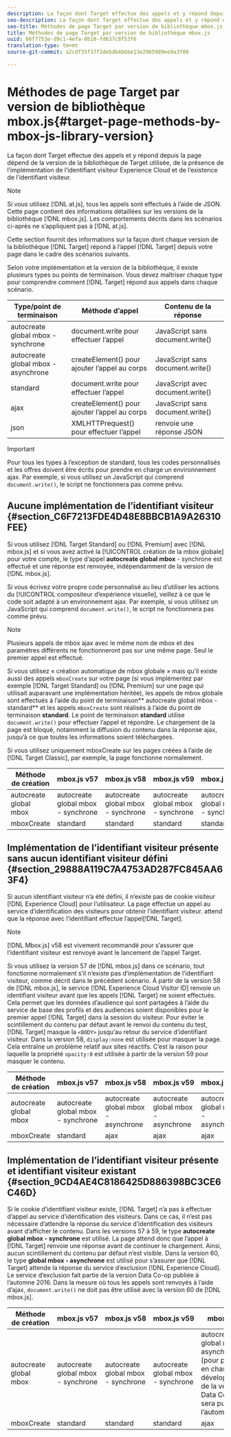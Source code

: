 ```yaml
---
description: La façon dont Target effectue des appels et y répond depuis la page dépend de la version de la bibliothèque de Target utilisée, de la présence de l’implémentation de l’identifiant visiteur Experience Cloud et de l’existence de l’identifiant visiteur.
seo-description: La façon dont Target effectue des appels et y répond depuis la page dépend de la version de la bibliothèque de Target utilisée, de la présence de l’implémentation de l’identifiant visiteur Experience Cloud et de l’existence de l’identifiant visiteur.
seo-title: Méthodes de page Target par version de bibliothèque mbox.js
title: Méthodes de page Target par version de bibliothèque mbox.js
uuid: 66f7753e-d9c1-4efa-8b10-fd637c8f53f6
translation-type: tm+mt
source-git-commit: a2cdf35f37f2debdb4b6be13e2965989ee9a3f00

---
```



# Méthodes de page Target par version de bibliothèque mbox.js{#target-page-methods-by-mbox-js-library-version}

La façon dont Target effectue des appels et y répond depuis la page dépend de la version de la bibliothèque de Target utilisée, de la présence de l’implémentation de l’identifiant visiteur Experience Cloud et de l’existence de l’identifiant visiteur.

>[!NOTE]
>
>Si vous utilisez [!DNL at.js], tous les appels sont effectués à l’aide de JSON. Cette page contient des informations détaillées sur les versions de la bibliothèque [!DNL mbox.js]. Les comportements décrits dans les scénarios ci-après ne s’appliquent pas à [!DNL at.js].

Cette section fournit des informations sur la façon dont chaque version de la bibliothèque [!DNL Target] répond à l’appel [!DNL Target] depuis votre page dans le cadre des scénarios suivants.

Selon votre implémentation et la version de la bibliothèque, il existe plusieurs types ou points de terminaison. Vous devez maîtriser chaque type pour comprendre comment [!DNL Target] répond aux appels dans chaque scénario.

| Type/point de terminaison | Méthode d’appel | Contenu de la réponse |
|--- |--- |--- |
| autocreate global mbox - synchrone | document.write pour effectuer l’appel | JavaScript sans document.write() |
| autocreate global mbox - asynchrone | createElement() pour ajouter l’appel au corps | JavaScript sans document.write() |
| standard | document.write pour effectuer l’appel | JavaScript avec document.write() |
| ajax | createElement() pour ajouter l’appel au corps | JavaScript sans document.write() |
| json | XMLHTTPrequest() pour effectuer l’appel | renvoie une réponse JSON |

>[!IMPORTANT]
>
>Pour tous les types à l’exception de standard, tous les codes personnalisés et les offres doivent être écrits pour prendre en charge un environnement ajax. Par exemple, si vous utilisez un JavaScript qui comprend `document.write()`, le script ne fonctionnera pas comme prévu.

## Aucune implémentation de l’identifiant visiteur {#section_C6F7213FDE4D48E8BBCB1A9A26310FEE}

Si vous utilisez [!DNL Target Standard] ou [!DNL Premium] avec [!DNL mbox.js] et si vous avez activé la [!UICONTROL création de la mbox globale] pour votre compte, le type d’appel **autocreate global mbox** - synchrone est effectué et une réponse est renvoyée, indépendamment de la version de [!DNL mbox.js].

Si vous écrivez votre propre code personnalisé au lieu d’utiliser les actions du [!UICONTROL compositeur d’expérience visuelle], veillez à ce que le code soit adapté à un environnement ajax. Par exemple, si vous utilisez un JavaScript qui comprend `document.write()`, le script ne fonctionnera pas comme prévu.

>[!NOTE]
>
>Plusieurs appels de mbox ajax avec le même nom de mbox et des paramètres différents ne fonctionneront pas sur une même page. Seul le premier appel est effectué.

Si vous utilisez « création automatique de mbox globale » mais qu’il existe aussi des appels `mboxCreate` sur votre page (si vous implémentez par exemple [!DNL Target Standard] ou [!DNL Premium] sur une page qui utilisait auparavant une implémentation héritée), les appels de mbox globale sont effectués à l’aide du point de terminaison** autocreate global mbox - standard** et les appels `mboxCreate` sont réalisés à l’aide du point de terminaison **standard**. Le point de terminaison **standard** utilise `document.write()` pour effectuer l’appel et répondre. Le chargement de la page est bloqué, notamment la diffusion du contenu dans la réponse ajax, jusqu’à ce que toutes les informations soient téléchargées.

Si vous utilisez uniquement mboxCreate sur les pages créées à l’aide de [!DNL Target Classic], par exemple, la page fonctionne normalement.

| Méthode de création | mbox.js v57 | mbox.js v58 | mbox.js v59 | mbox.js v60 |
|---|---|---|---|---|
| autocreate global mbox | autocreate global mbox - synchrone | autocreate global mbox - synchrone | autocreate global mbox - synchrone | autocreate global mbox - synchrone |
| mboxCreate | standard | standard | standard | standard |

## Implémentation de l’identifiant visiteur présente sans aucun identifiant visiteur défini  {#section_29888A119C7A4753AD287FC845AA63F4}

Si aucun identifiant visiteur n’a été défini, il n’existe pas de cookie visiteur [!DNL Experience Cloud] pour l’utilisateur. La page effectue un appel au service d’identification des visiteurs pour obtenir l’identifiant visiteur. attend que la réponse avec l’identifiant effectue l’appel[!DNL Target].

>[!NOTE]
>
>[!DNL Mbox.js] v58 est vivement recommandé pour s’assurer que l’identifiant visiteur est renvoyé avant le lancement de l’appel Target.

Si vous utilisez la version 57 de [!DNL mbox.js] dans ce scénario, tout fonctionne normalement s’il n’existe pas d’implémentation de l’identifiant visiteur, comme décrit dans le précédent scénario. À partir de la version 58 de [!DNL mbox.js], le service [!DNL Experience Cloud Visitor ID] renvoie un identifiant visiteur avant que les appels [!DNL Target] ne soient effectués. Cela permet que les données d’audience qui sont partagées à l’aide du service de base des profils et des audiences soient disponibles pour le premier appel [!DNL Target] dans la session du visiteur. Pour éviter le scintillement du contenu par défaut avant le renvoi du contenu du test, [!DNL Target] masque la `<BODY>` jusqu’au retour du service d’identifiant visiteur. Dans la version 58, `display:none` est utilisée pour masquer la page. Cela entraîne un problème relatif aux sites réactifs. C’est la raison pour laquelle la propriété `opacity:0` est utilisée à partir de la version 59 pour masquer le contenu.

| Méthode de création | mbox.js v57 | mbox.js v58 | mbox.js v59 | mbox.js v60 |
|---|---|---|---|---|
| autocreate global mbox | autocreate global mbox - synchrone | autocreate global mbox - asynchrone | autocreate global mbox - asynchrone | autocreate global mbox - asynchrone |
| mboxCreate | standard | ajax | ajax | ajax |

## Implémentation de l’identifiant visiteur présente et identifiant visiteur existant  {#section_9CD4AE4C8186425D886398BC3CE6C46D}

Si le cookie d’identifiant visiteur existe, [!DNL Target] n’a pas à effectuer d’appel au service d’identification des visiteurs. Dans ce cas, il n’est pas nécessaire d’attendre la réponse du service d’identification des visiteurs avant d’afficher le contenu. Dans les versions 57 à 59, le type **autocreate global mbox - synchrone** est utilisé. La page attend donc que l’appel à [!DNL Target] renvoie une réponse avant de continuer le chargement. Ainsi, aucun scintillement du contenu par défaut n’est visible. Dans la version 60, le type **global mbox - asynchrone** est utilisé pour s’assurer que [!DNL Target] attende la réponse du service d’exclusion [!DNL Experience Cloud]. Le service d’exclusion fait partie de la version Data Co-op publiée à l’automne 2016. Dans la mesure où tous les appels sont renvoyés à l’aide d’ajax, `document.write()` ne doit pas être utilisé avec la version 60 de [!DNL mbox.js].

| Méthode de création | mbox.js v57 | mbox.js v58 | mbox.js v59 | mbox.js v60 |
|---|---|---|---|---|
| autocreate global mbox | autocreate global mbox - synchrone | autocreate global mbox - synchrone | autocreate global mbox - synchrone | autocreate global mbox - asynchrone (pour prendre en charge de développement de la version de Data Co-op qui sera publiée à l’automne 2016) |
| mboxCreate | standard | standard | standard | ajax |